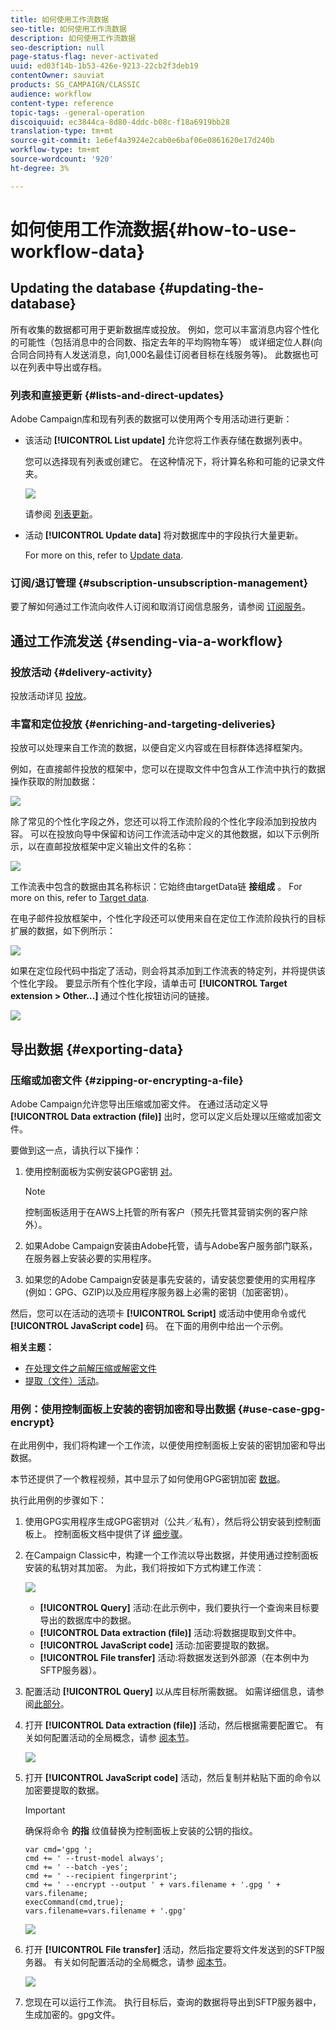 ```yaml
---
title: 如何使用工作流数据
seo-title: 如何使用工作流数据
description: 如何使用工作流数据
seo-description: null
page-status-flag: never-activated
uuid: ed03f14b-1b53-426e-9213-22cb2f3deb19
contentOwner: sauviat
products: SG_CAMPAIGN/CLASSIC
audience: workflow
content-type: reference
topic-tags: -general-operation
discoiquuid: ec3844ca-8d80-4ddc-b08c-f18a6919bb28
translation-type: tm+mt
source-git-commit: 1e6ef4a3924e2cab0e6baf06e0861620e17d240b
workflow-type: tm+mt
source-wordcount: '920'
ht-degree: 3%

---
```



# 如何使用工作流数据{#how-to-use-workflow-data}

## Updating the database {#updating-the-database}

所有收集的数据都可用于更新数据库或投放。 例如，您可以丰富消息内容个性化的可能性（包括消息中的合同数、指定去年的平均购物车等） 或详细定位人群(向合同合同持有人发送消息，向1,000名最佳订阅者目标在线服务等)。 此数据也可以在列表中导出或存档。

### 列表和直接更新 {#lists-and-direct-updates}

Adobe Campaign库和现有列表的数据可以使用两个专用活动进行更新：

* 该活动 **[!UICONTROL List update]** 允许您将工作表存储在数据列表中。

   您可以选择现有列表或创建它。 在这种情况下，将计算名称和可能的记录文件夹。

   ![](assets/s_user_create_list.png)

   请参阅 [列表更新](../../workflow/using/list-update.md)。

* 活动 **[!UICONTROL Update data]** 将对数据库中的字段执行大量更新。

   For more on this, refer to [Update data](../../workflow/using/update-data.md).

### 订阅/退订管理 {#subscription-unsubscription-management}

要了解如何通过工作流向收件人订阅和取消订阅信息服务，请参阅 [订阅服务](../../workflow/using/subscription-services.md)。

## 通过工作流发送 {#sending-via-a-workflow}

### 投放活动 {#delivery-activity}

投放活动详见 [投放](../../workflow/using/delivery.md)。

### 丰富和定位投放 {#enriching-and-targeting-deliveries}

投放可以处理来自工作流的数据，以便自定义内容或在目标群体选择框架内。

例如，在直接邮件投放的框架中，您可以在提取文件中包含从工作流中执行的数据操作获取的附加数据：

![](assets/s_advuser_add_data_postal_mail.png)

除了常见的个性化字段之外，您还可以将工作流阶段的个性化字段添加到投放内容。 可以在投放向导中保留和访问工作流活动中定义的其他数据，如以下示例所示，以在直邮投放框架中定义输出文件的名称：

![](assets/s_advuser_using_additional_data.png)

工作流表中包含的数据由其名称标识：它始终由targetData链 **接组成** 。 For more on this, refer to [Target data](../../workflow/using/data-life-cycle.md#target-data).

在电子邮件投放框架中，个性化字段还可以使用来自在定位工作流阶段执行的目标扩展的数据，如下例所示：

![](assets/s_advuser_add_data_email.png)

如果在定位段代码中指定了活动，则会将其添加到工作流表的特定列，并将提供该个性化字段。 要显示所有个性化字段，请单击可 **[!UICONTROL Target extension > Other...]** 通过个性化按钮访问的链接。

![](assets/s_advuser_segment_code_select.png)

## 导出数据 {#exporting-data}

### 压缩或加密文件 {#zipping-or-encrypting-a-file}

Adobe Campaign允许您导出压缩或加密文件。 在通过活动定义导 **[!UICONTROL Data extraction (file)]** 出时，您可以定义后处理以压缩或加密文件。

要做到这一点，请执行以下操作：

1. 使用控制面板为实例安装GPG密钥 [对](https://docs.adobe.com/content/help/en/control-panel/using/instances-settings/gpg-keys-management.html#encrypting-data)。

   >[!NOTE]
   >
   >控制面板适用于在AWS上托管的所有客户（预先托管其营销实例的客户除外）。

1. 如果Adobe Campaign安装由Adobe托管，请与Adobe客户服务部门联系，在服务器上安装必要的实用程序。
1. 如果您的Adobe Campaign安装是事先安装的，请安装您要使用的实用程序(例如：GPG、GZIP)以及应用程序服务器上必需的密钥（加密密钥）。

然后，您可以在活动的选项卡 **[!UICONTROL Script]** 或活动中使用命令或代 **[!UICONTROL JavaScript code]** 码。 在下面的用例中给出一个示例。

**相关主题：**

* [在处理文件之前解压缩或解密文件](../../workflow/using/importing-data.md#unzipping-or-decrypting-a-file-before-processing)
* [提取（文件）活动](../../workflow/using/extraction--file-.md)。

### 用例：使用控制面板上安装的密钥加密和导出数据 {#use-case-gpg-encrypt}

在此用例中，我们将构建一个工作流，以便使用控制面板上安装的密钥加密和导出数据。

本节还提供了一个教程视频，其中显示了如何使用GPG密钥加密 [数据](https://docs.adobe.com/content/help/en/campaign-classic-learn/tutorials/administrating/control-panel-acc/gpg-key-management/using-a-gpg-key-to-encrypt-data.html)。

执行此用例的步骤如下：

1. 使用GPG实用程序生成GPG密钥对（公共／私有），然后将公钥安装到控制面板上。 控制面板文档中提供了详 [细步骤](https://docs.adobe.com/content/help/en/control-panel/using/instances-settings/gpg-keys-management.html#encrypting-data)。

1. 在Campaign Classic中，构建一个工作流以导出数据，并使用通过控制面板安装的私钥对其加密。 为此，我们将按如下方式构建工作流：

   ![](assets/gpg-workflow-encrypt.png)

   * **[!UICONTROL Query]** 活动:在此示例中，我们要执行一个查询来目标要导出的数据库中的数据。
   * **[!UICONTROL Data extraction (file)]** 活动:将数据提取到文件中。
   * **[!UICONTROL JavaScript code]** 活动:加密要提取的数据。
   * **[!UICONTROL File transfer]** 活动:将数据发送到外部源（在本例中为SFTP服务器）。

1. 配置活动 **[!UICONTROL Query]** 以从库目标所需数据。 如需详细信息，请参阅[此部分](../../workflow/using/query.md)。

1. 打开 **[!UICONTROL Data extraction (file)]** 活动，然后根据需要配置它。 有关如何配置活动的全局概念，请参 [阅本节](../../workflow/using/extraction--file-.md)。

   ![](assets/gpg-data-extraction.png)

1. 打开 **[!UICONTROL JavaScript code]** 活动，然后复制并粘贴下面的命令以加密要提取的数据。

   >[!IMPORTANT]
   >
   >确保将命令 **的指** 纹值替换为控制面板上安装的公钥的指纹。

   ```
   var cmd='gpg ';
   cmd += ' --trust-model always';
   cmd += ' --batch -yes';
   cmd += ' --recipient fingerprint';
   cmd += ' --encrypt --output ' + vars.filename + '.gpg ' + vars.filename;
   execCommand(cmd,true);
   vars.filename=vars.filename + '.gpg'
   ```

   ![](assets/gpg-script.png)

1. 打开 **[!UICONTROL File transfer]** 活动，然后指定要将文件发送到的SFTP服务器。 有关如何配置活动的全局概念，请参 [阅本节](../../workflow/using/file-transfer.md)。

   ![](assets/gpg-file-transfer.png)

1. 您现在可以运行工作流。 执行目标后，查询的数据将导出到SFTP服务器中，生成加密的。gpg文件。

